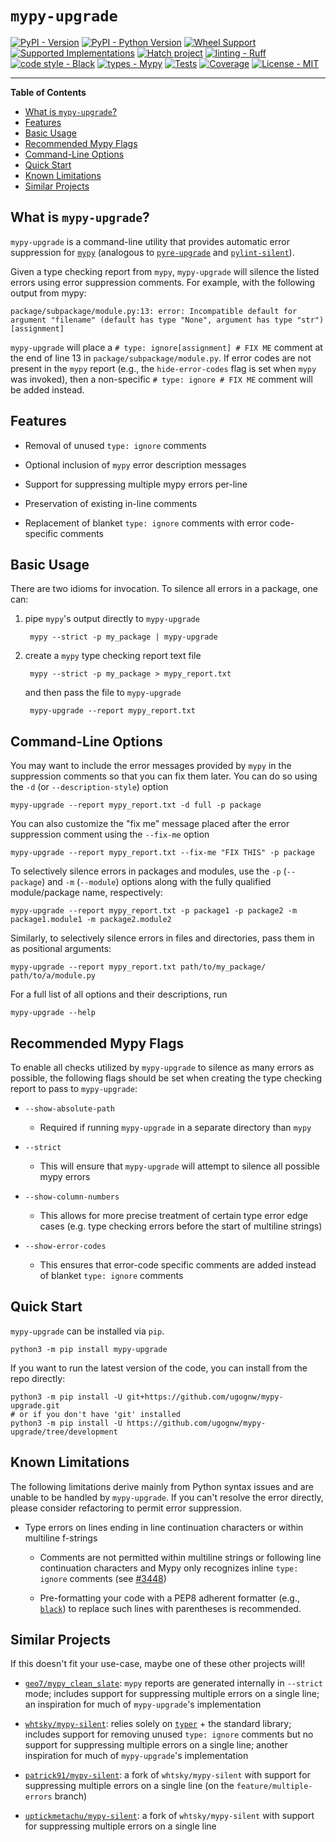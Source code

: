 # `mypy-upgrade`

[![PyPI - Version](https://img.shields.io/pypi/v/mypy-upgrade.svg)](https://pypi.org/project/mypy-upgrade)
[![PyPI - Python Version](https://img.shields.io/pypi/pyversions/mypy-upgrade.svg)](https://pypi.org/project/mypy-upgrade)
[![Wheel Support](https://img.shields.io/pypi/wheel/mypy-upgrade.svg)](https://pypi.org/project/mypy-upgrade)
[![Supported Implementations](https://img.shields.io/pypi/implementation/mypy-upgrade.svg)](https://pypi.org/project/mypy-upgrade)
[![Hatch project](https://img.shields.io/badge/%F0%9F%A5%9A-Hatch-4051b5.svg)](https://github.com/pypa/hatch)
[![linting - Ruff](https://img.shields.io/endpoint?url=https://raw.githubusercontent.com/charliermarsh/ruff/main/assets/badge/v2.json)](https://github.com/astral-sh/ruff)
[![code style - Black](https://img.shields.io/badge/code%20style-black-000000.svg)](https://github.com/psf/black)
[![types - Mypy](https://img.shields.io/badge/types-Mypy-blue.svg)](https://github.com/python/mypy)
[![Tests](https://github.com/<ugognw/mypy-upgrade/actions/workflows/tests.yml/badge.svg?branch=main)](https://github.com/ugognw/mypy-upgrade/actions)
[![Coverage](https://coveralls.io/repos/github/ugognw/{mypy-upgrade/badge.svg?branch=main)](https://coveralls.io/github/ugognw/{mypy-upgrade?branch=main)
[![License - MIT](https://img.shields.io/badge/license-MIT-9400d3.svg)](https://spdx.org/licenses/)

-----

**Table of Contents**

- [What is `mypy-upgrade`?](#what-is-mypy-upgrade)
- [Features](#features)
- [Basic Usage](#basic-usage)
- [Recommended Mypy Flags](#recommended-mypy-flags)
- [Command-Line Options](#command-line-options)
- [Quick Start](#quick-start)
- [Known Limitations](#known-limitations)
- [Similar Projects](#similar-projects)

## What is `mypy-upgrade`?

`mypy-upgrade` is a command-line utility that provides automatic error
suppression for [`mypy`](http://mypy.readthedocs.io/) (analogous to
[`pyre-upgrade`](https://pyre-check.org/docs/types-in-python/#upgrade) and
[`pylint-silent`](https://github.com/udifuchs/pylint-silent/)).

Given a type checking report from `mypy`, `mypy-upgrade` will silence
the listed errors using error suppression comments. For example, with
the following output from mypy:

    package/subpackage/module.py:13: error: Incompatible default for argument "filename" (default has type "None", argument has type "str") [assignment]

`mypy-upgrade` will place a `# type: ignore[assignment] # FIX ME` comment at the
end of line 13 in `package/subpackage/module.py`. If error codes are not
present in the `mypy` report (e.g., the `hide-error-codes` flag is set when
`mypy` was invoked), then a non-specific `# type: ignore # FIX ME` comment will be
added instead.

## Features

* Removal of unused `type: ignore` comments

* Optional inclusion of `mypy` error description messages

* Support for suppressing multiple mypy errors per-line

* Preservation of existing in-line comments

* Replacement of blanket `type: ignore` comments with error code-specific
comments

## Basic Usage

There are two idioms for invocation. To silence all errors in a package, one
can:

1. pipe `mypy`'s output directly to `mypy-upgrade`

        mypy --strict -p my_package | mypy-upgrade

2. create a `mypy` type checking report text file

        mypy --strict -p my_package > mypy_report.txt

    and then pass the file to `mypy-upgrade`

        mypy-upgrade --report mypy_report.txt

## Command-Line Options

You may want to include the error messages provided by `mypy` in the
suppression comments so that you can fix them later. You can do so using
the `-d` (or `--description-style`) option

    mypy-upgrade --report mypy_report.txt -d full -p package

You can also customize the "fix me" message placed after the error suppression
comment using the `--fix-me` option

    mypy-upgrade --report mypy_report.txt --fix-me "FIX THIS" -p package

To selectively silence errors in packages and modules, use the `-p`
(`--package`) and `-m` (`--module`) options along with the fully qualified
module/package name, respectively:

    mypy-upgrade --report mypy_report.txt -p package1 -p package2 -m package1.module1 -m package2.module2

Similarly, to selectively silence errors in files and directories,
pass them in as positional arguments:

    mypy-upgrade --report mypy_report.txt path/to/my_package/ path/to/a/module.py

For a full list of all options and their descriptions, run

    mypy-upgrade --help

## Recommended Mypy Flags

To enable all checks utilized by `mypy-upgrade` to silence as many errors as possible, the
following flags should be set when creating the type checking report to pass to `mypy-upgrade`:

* `--show-absolute-path`

    * Required if running `mypy-upgrade` in a separate directory than `mypy`

* `--strict`

    * This will ensure that `mypy-upgrade` will attempt to silence all possible mypy errors

* `--show-column-numbers`

    * This allows for more precise treatment of certain type error edge cases (e.g. type checking
    errors before the start of multiline strings)

* `--show-error-codes`

    * This ensures that error-code specific comments are added instead of blanket `type: ignore`
    comments

## Quick Start

`mypy-upgrade` can be installed via `pip`.

    python3 -m pip install mypy-upgrade

If you want to run the latest version of the code, you can install from the
repo directly:

    python3 -m pip install -U git+https://github.com/ugognw/mypy-upgrade.git
    # or if you don't have 'git' installed
    python3 -m pip install -U https://github.com/ugognw/mypy-upgrade/tree/development

## Known Limitations

The following limitations derive mainly from Python syntax issues and are unable to be handled
by `mypy-upgrade`. If you can't resolve the error directly, please consider refactoring to permit
error suppression.

* Type errors on lines ending in line continuation characters or within multiline f-strings

    * Comments are not permitted within multiline strings or following line continuation characters
    and Mypy only recognizes inline `type: ignore` comments (see
    [#3448](https://github.com/python/mypy/issues/3448))

    * Pre-formatting your code with a PEP8 adherent formatter
    (e.g., [`black`](http://black.readthedocs.io)) to replace such lines with parentheses is
    recommended.

## Similar Projects

If this doesn't fit your use-case, maybe one of these other projects will!

* [`geo7/mypy_clean_slate`](https://github.com/geo7/mypy_clean_slate/tree/main): `mypy`
reports are generated internally in `--strict` mode; includes
support for suppressing multiple errors on a single line; an inspiration for
much of `mypy-upgrade`'s implementation

* [`whtsky/mypy-silent`](https://github.com/whtsky/mypy-silent/tree/master):
relies solely on [`typer`](https://typer.tiangolo.com) + the standard
library; includes support for removing unused `type: ignore` comments but no
support for suppressing multiple errors on a single line; another inspiration
for much of `mypy-upgrade`'s implementation

* [`patrick91/mypy-silent`](https://github.com/patrick91/mypy-silent/tree/feature/multiple-errors): a
fork of `whtsky/mypy-silent` with support for
suppressing multiple errors on a single line (on the `feature/multiple-errors` branch)

* [`uptickmetachu/mypy-silent`](https://github.com/uptickmetachu/mypy-silent/tree/main): a fork
of `whtsky/mypy-silent` with support for suppressing multiple errors on a single line
